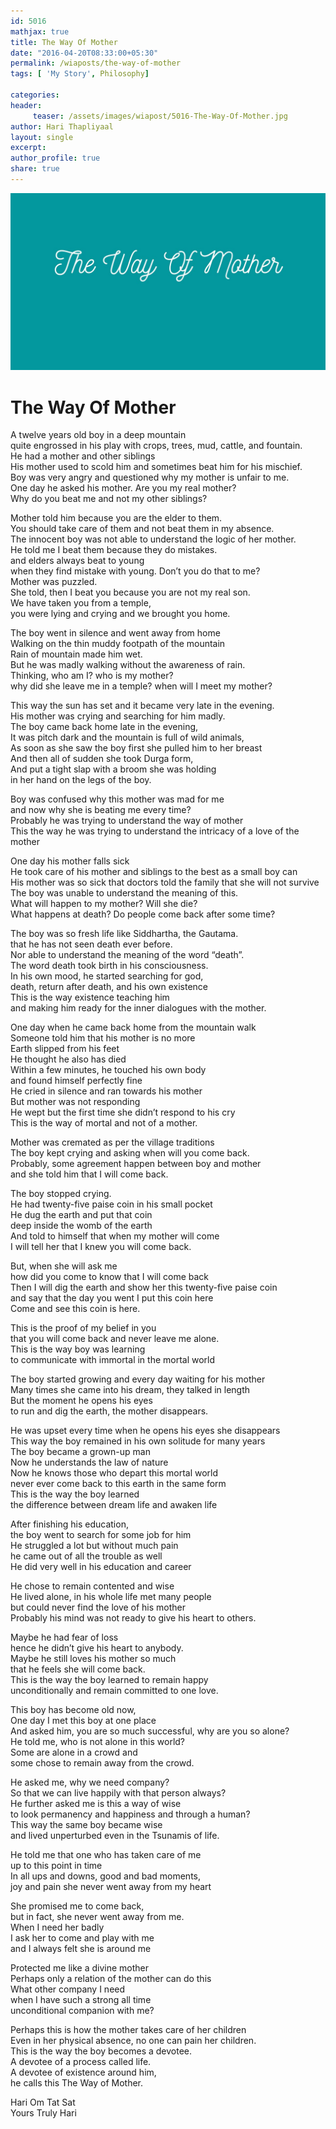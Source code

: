 ```yaml
--- 
id: 5016
mathjax: true  
title: The Way Of Mother
date: "2016-04-20T08:33:00+05:30"
permalink: /wiaposts/the-way-of-mother
tags: [ 'My Story', Philosophy]    

categories: 
header:
     teaser: /assets/images/wiapost/5016-The-Way-Of-Mother.jpg
author: Hari Thapliyaal 
layout: single 
excerpt:  
author_profile: true 
share: true 
---
```


![The Way Of Mother](/assets/images/wiapost/5016-The-Way-Of-Mother.jpg)     
   
# The Way Of Mother  
    
A twelve years old boy in a deep mountain     
quite engrossed in his play with crops, trees, mud, cattle, and fountain.     
He had a mother and other siblings     
His mother used to scold him and sometimes beat him for his mischief.     
Boy was very angry and questioned why my mother is unfair to me.     
One day he asked his mother. Are you my real mother?     
Why do you beat me and not my other siblings?    
    
Mother told him because you are the elder to them.     
You should take care of them and not beat them in my absence.     
The innocent boy was not able to understand the logic of her mother.     
He told me I beat them because they do mistakes.     
and elders always beat to young     
when they find mistake with young. Don’t you do that to me?     
Mother was puzzled.     
She told, then I beat you because you are not my real son.     
We have taken you from a temple,     
you were lying and crying and we brought you home.    
    
The boy went in silence and went away from home     
Walking on the thin muddy footpath of the mountain     
Rain of mountain made him wet.     
But he was madly walking without the awareness of rain.     
Thinking, who am I? who is my mother?     
why did she leave me in a temple? when will I meet my mother?    
    
This way the sun has set and it became very late in the evening.     
His mother was crying and searching for him madly.     
The boy came back home late in the evening,     
It was pitch dark and the mountain is full of wild animals,     
As soon as she saw the boy first she pulled him to her breast     
And then all of sudden she took Durga form,     
And put a tight slap with a broom she was holding     
in her hand on the legs of the boy.    
    
Boy was confused why this mother was mad for me     
and now why she is beating me every time?     
Probably he was trying to understand the way of mother     
This the way he was trying to understand the intricacy of a love of the mother    
    
One day his mother falls sick     
He took care of his mother and siblings to the best as a small boy can     
His mother was so sick that doctors told the family that she will not survive     
The boy was unable to understand the meaning of this.     
What will happen to my mother? Will she die?     
What happens at death? Do people come back after some time?    
    
The boy was so fresh life like Siddhartha, the Gautama.     
that he has not seen death ever before.     
Nor able to understand the meaning of the word “death”.     
The word death took birth in his consciousness.     
In his own mood, he started searching for god,     
death, return after death, and his own existence     
This is the way existence teaching him     
and making him ready for the inner dialogues with the mother.    
    
One day when he came back home from the mountain walk     
Someone told him that his mother is no more     
Earth slipped from his feet     
He thought he also has died     
Within a few minutes, he touched his own body     
and found himself perfectly fine     
He cried in silence and ran towards his mother     
But mother was not responding     
He wept but the first time she didn’t respond to his cry     
This is the way of mortal and not of a mother.    
    
Mother was cremated as per the village traditions     
The boy kept crying and asking when will you come back.     
Probably, some agreement happen between boy and mother     
and she told him that I will come back.    
    
The boy stopped crying.     
He had twenty-five paise coin in his small pocket     
He dug the earth and put that coin     
deep inside the womb of the earth     
And told to himself that when my mother will come     
I will tell her that I knew you will come back.    
    
But, when she will ask me     
how did you come to know that I will come back     
Then I will dig the earth and show her this twenty-five paise coin     
and say that the day you went I put this coin here     
Come and see this coin is here.    
    
This is the proof of my belief in you     
that you will come back and never leave me alone.     
This is the way boy was learning     
to communicate with immortal in the mortal world    
    
The boy started growing and every day waiting for his mother     
Many times she came into his dream, they talked in length     
But the moment he opens his eyes     
to run and dig the earth, the mother disappears.    
    
He was upset every time when he opens his eyes she disappears     
This way the boy remained in his own solitude for many years     
The boy became a grown-up man     
Now he understands the law of nature     
Now he knows those who depart this mortal world     
never ever come back to this earth in the same form     
This is the way the boy learned     
the difference between dream life and awaken life    
    
After finishing his education,     
the boy went to search for some job for him     
He struggled a lot but without much pain     
he came out of all the trouble as well     
He did very well in his education and career    
    
He chose to remain contented and wise     
He lived alone, in his whole life met many people     
but could never find the love of his mother     
Probably his mind was not ready to give his heart to others.    
    
Maybe he had fear of loss     
hence he didn’t give his heart to anybody.     
Maybe he still loves his mother so much     
that he feels she will come back.     
This is the way the boy learned to remain happy     
unconditionally and remain committed to one love.    
    
This boy has become old now,     
One day I met this boy at one place     
And asked him, you are so much successful, why are you so alone?     
He told me, who is not alone in this world?     
Some are alone in a crowd and     
some chose to remain away from the crowd.    
    
He asked me, why we need company?     
So that we can live happily with that person always?     
He further asked me is this a way of wise     
to look permanency and happiness and through a human?     
This way the same boy became wise     
and lived unperturbed even in the Tsunamis of life.    
    
He told me that one who has taken care of me     
up to this point in time     
In all ups and downs, good and bad moments,     
joy and pain she never went away from my heart    
    
She promised me to come back,     
but in fact, she never went away from me.     
When I need her badly     
I ask her to come and play with me     
and I always felt she is around me    
    
Protected me like a divine mother     
Perhaps only a relation of the mother can do this     
What other company I need     
when I have such a strong all time     
unconditional companion with me?    
    
Perhaps this is how the mother takes care of her children     
Even in her physical absence, no one can pain her children.     
This is the way the boy becomes a devotee.     
A devotee of a process called life.     
A devotee of existence around him,     
he calls this The Way of Mother.    
    
Hari Om Tat Sat     
Yours Truly Hari    
